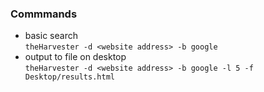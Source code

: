 ### Commmands
- basic search  
 `theHarvester -d <website address> -b google`
 - output to file on desktop  
`theHarvester -d <website address> -b google -l 5 -f Desktop/results.html`